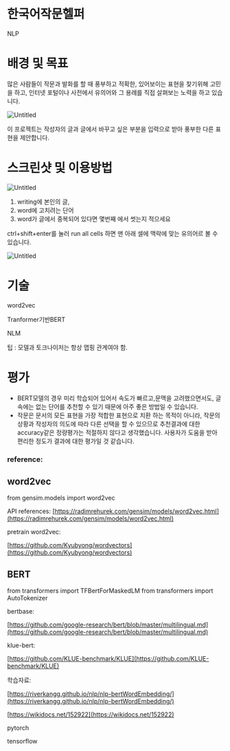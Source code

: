 # 한국어작문헬퍼
NLP
# 배경 및 목표

많은 사람들이 작문과 발화를 할 때 풍부하고 적확한, 있어보이는 표현을 찾기위해 고민을 하고, 인터넷 포털이나 사전에서 유의어와 그 용례를  직접 살펴보는 노력을 하고 있습니다.

![Untitled](https://s3-us-west-2.amazonaws.com/secure.notion-static.com/6fd8f2c6-eba6-4a65-bd11-39855e869aca/Untitled.png)

이 프로젝트는 작성자의 글과 글에서 바꾸고 싶은 부분을 입력으로 받아 풍부한 다른 표현을 제안합니다.

# 스크린샷 및 이용방법

![Untitled](https://s3-us-west-2.amazonaws.com/secure.notion-static.com/9b1d35c7-47d5-4dbe-87d1-80ac2a758a8b/Untitled.png)

1. writing에 본인의 글,
2. word에 고치려는 단어
3. word가 글에서 중복되어 있다면 몇번째 에서 썻는지 적으세요

ctrl+shift+enter를 눌러 run all cells 하면 맨 아래 셀에 맥락에 맞는 유의어르 볼 수 있습니다.

![Untitled](https://s3-us-west-2.amazonaws.com/secure.notion-static.com/b72fcc38-7b3c-43c4-8f9b-5c4d40ed41a0/Untitled.png)

# 기술

word2vec

Tranformer기반BERT

NLM

팁 : 모델과 토크나이저는 항상 맵핑 관계여야 함.

# 평가

- BERT모델의 경우 미리 학습되어 있어서 속도가 빠르고,문맥을 고려했으면서도, 글 속에는 없는 단어를 추천할 수 있기 때문에 아주 좋은 방법일 수 있습니다.
- 작문은 문서의 모든 표현을 가장 적합한 표현으로 치환 하는 목적이 아니라, 작문의 상황과 작성자의 의도에 따라 다른 선택을 할 수 있으므로  추천결과에 대한 accuracy같은 정량평가는 적절하지 않다고 생각했습니다. 사용자가 도움을 받아 편리한 정도가 결과에 대한 평가일 것 같습니다.

### reference:

## word2vec

from gensim.models import word2vec

API references: [https://radimrehurek.com/gensim/models/word2vec.html](https://radimrehurek.com/gensim/models/word2vec.html)

pretrain word2vec:

[https://github.com/Kyubyong/wordvectors](https://github.com/Kyubyong/wordvectors)

## BERT

from transformers import TFBertForMaskedLM
from transformers import AutoTokenizer

bertbase:

[https://github.com/google-research/bert/blob/master/multilingual.md](https://github.com/google-research/bert/blob/master/multilingual.md)

klue-bert:

[https://github.com/KLUE-benchmark/KLUE](https://github.com/KLUE-benchmark/KLUE)

학습자료:

[https://riverkangg.github.io/nlp/nlp-bertWordEmbedding/](https://riverkangg.github.io/nlp/nlp-bertWordEmbedding/)

[https://wikidocs.net/152922](https://wikidocs.net/152922)

pytorch

tensorflow
